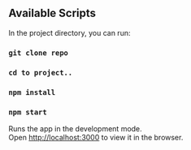 
## Available Scripts

In the project directory, you can run:

### `git clone repo`
### `cd to project..`
### `npm install`
### `npm start`

Runs the app in the development mode.<br>
Open [http://localhost:3000](http://localhost:3000) to view it in the browser.
